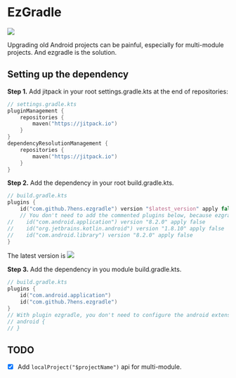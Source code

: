 # EzGradle

[![](https://jitpack.io/v/7hens/ezgradle.svg)](https://jitpack.io/#7hens/ezgradle)

Upgrading old Android projects can be painful, especially for multi-module projects. And ezgradle is the solution.

## Setting up the dependency

**Step 1.** Add jitpack in your root settings.gradle.kts at the end of repositories:

```kotlin
// settings.gradle.kts
pluginManagement {
    repositories {
        maven("https://jitpack.io")
    }
}
dependencyResolutionManagement {
    repositories {
        maven("https://jitpack.io")
    }
}
```

**Step 2.** Add the dependency in your root build.gradle.kts.

```kotlin
// build.gradle.kts
plugins {
    id("com.github.7hens.ezgradle") version "$latest_version" apply false
    // You don't need to add the commented plugins below, because ezgradle has already add them.
//    id("com.android.application") version "8.2.0" apply false
//    id("org.jetbrains.kotlin.android") version "1.8.10" apply false
//    id("com.android.library") version "8.2.0" apply false
}
```

The latest version is [![](https://jitpack.io/v/7hens/ezgradle.svg)](https://jitpack.io/#7hens/ezgradle)

**Step 3.** Add the dependency in you module build.gradle.kts.

```kotlin
// build.gradle.kts
plugins {
    id("com.android.application")
    id("com.github.7hens.ezgradle")
}
// With plugin ezgradle, you don't need to configure the android extension, there is default configuration for you.
// android {
// }
```

## TODO

- [x] Add `localProject("$projectName")` api for multi-module.
